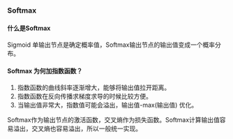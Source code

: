 ### Softmax

#### 什么是Softmax
Sigmoid 单输出节点是确定概率值，Softmax输出节点的输出值变成一个概率分布。

#### Softmax 为何加指数函数？
1. 指数函数的曲线斜率逐渐增大，能够将输出值拉开距离。
2. 指数函数在反向传播求梯度求导的时候比较方便。
3. 当输出值非常大，指数值可能会溢出，输出值-max(输出值) 优化。

Softmax作为输出节点的激活函数，交叉熵作为损失函数。Softmax计算输出值容易溢出，交叉熵也容易溢出，所以一般统一实现。